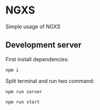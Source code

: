 # NGXS

Simple usage of NGXS

## Development server

First install dependencies:

```
npm i
```

Split terminal and run two command:

```
npm run server
```

```
npm run start
```

